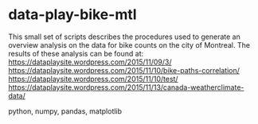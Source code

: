 # data-play-bike-mtl

This small set of scripts describes the procedures used to 
generate an overview analysis on the data for bike counts on 
the city of Montreal.
The results of these analysis can be found at:
https://dataplaysite.wordpress.com/2015/11/09/3/
https://dataplaysite.wordpress.com/2015/11/10/bike-paths-correlation/
https://dataplaysite.wordpress.com/2015/11/10/test/
https://dataplaysite.wordpress.com/2015/11/13/canada-weatherclimate-data/

python, numpy, pandas, matplotlib
